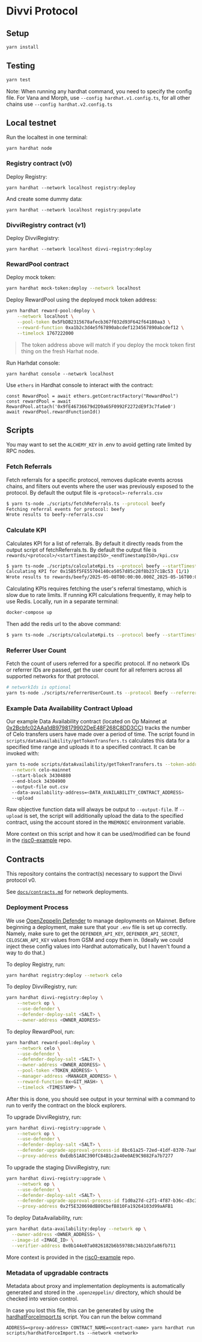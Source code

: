 # Divvi Protocol

## Setup

```bash
yarn install
```

## Testing

```bash
yarn test
```

Note: When running any hardhat command, you need to specify the config file. For Vana and Morph, use `--config hardhat.v1.config.ts`, for all other chains use `--config hardhat.v2.config.ts`

## Local testnet

Run the localtest in one terminal:

```
yarn hardhat node
```

### Registry contract (v0)

Deploy Registry:

```
yarn hardhat --network localhost registry:deploy
```

And create some dummy data:

```
yarn hardhat --network localhost registry:populate
```

### DivviRegistry contract (v1)

Deploy DivviRegistry:

```
yarn hardhat --network localhost divvi-registry:deploy
```

### RewardPool contract

Deploy mock token:

```bash
yarn hardhat mock-token:deploy --network localhost
```

Deploy RewardPool using the deployed mock token address:

```bash
yarn hardhat reward-pool:deploy \
    --network localhost \
    --pool-token 0x5FbDB2315678afecb367f032d93F642f64180aa3 \
    --reward-function 0xa1b2c3d4e5f67890abcdef1234567890abcdef12 \
    --timelock 1767222000
```

> The token address above will match if you deploy the mock token first thing on the fresh Harhat node.

Run Harhdat console:

```
yarn hardhat console --network localhost
```

Use `ethers` in Hardhat console to interact with the contract:

```
const RewardPool = await ethers.getContractFactory("RewardPool")
const rewardPool = await RewardPool.attach('0x9fE46736679d2D9a65F0992F2272dE9f3c7fa6e0')
await rewardPool.rewardFunctionId()
```

## Scripts

You may want to set the `ALCHEMY_KEY` in .env to avoid getting rate limited by RPC nodes.

### Fetch Referrals

Fetch referrals for a specific protocol, removes duplicate events across chains, and filters out events where the user was previously exposed to the protocol. By default the output file is `<protocol>-referrals.csv`

```bash
$ yarn ts-node ./scripts/fetchReferrals.ts --protocol beefy
Fetching referral events for protocol: beefy
Wrote results to beefy-referrals.csv
```

### Calculate KPI

Calculates KPI for a list of referrals. By default it directly reads from the output script of fetchReferrals.ts. By default the output file is `rewards/<protocol>/<startTimestampISO>_<endTimestampISO>/kpi.csv`

```bash
$ yarn ts-node ./scripts/calculateKpi.ts --protocol beefy --startTimestamp 2025-05-08T00:00:00Z --endTimestamp 2025-05-16T00:00:00Z
Calculating KPI for 0x15B5f5FE55704140ce5057d85c28f8b237c1Bc53 (1/1)
Wrote results to rewards/beefy/2025-05-08T00:00:00.000Z_2025-05-16T00:00:00.000Z/kpi.csv
```

Calculating KPIs requires fetching the user's referral timestamp, which is slow due to rate limits. If running KPI calculations frequently, it may help to use Redis. Locally, run in a separate terminal:

```bash
docker-compose up
```

Then add the redis url to the above command:

```bash
$ yarn ts-node ./scripts/calculateKpi.ts --protocol beefy --startTimestamp 2025-05-08T00:00:00Z --endTimestamp 2025-05-16T00:00:00Z --redis-connection=redis://127.0.0.1:6379
```

### Referrer User Count

Fetch the count of users referred for a specific protocol. If no network IDs or referrer IDs are passed, get the user count for all referrers across all supported networks for that protocol.

```bash
# networkIds is optional
yarn ts-node ./scripts/referrerUserCount.ts --protocol Beefy --referrerIds app1 app2 app3 --networkIds celo-mainnet base-mainnet
```

### Example Data Availability Contract Upload

Our example Data Availability contract (located on Op Mainnet at [0x2Bcbfc02AAa1dB9798179902DeE48F268C8DD3CC](https://optimistic.etherscan.io/address/0x2bcbfc02aaa1db9798179902dee48f268c8dd3cc))
tracks the number of Celo transfers users have made over a period of time. The script found in `scripts/dataAvailability/getTokenTransfers.ts` calculates this data for a specified time range
and uploads it to a specified contract. It can be invoked with:

```bash
yarn ts-node scripts/dataAvailability/getTokenTransfers.ts --token-address 0x471EcE3750Da237f93B8E339c536989b8978a438 \
  --network celo-mainnet
  --start-block 34304880
  --end-block 34304900
  --output-file out.csv
  --data-availability-address=<DATA_AVAILABILITY_CONTRACT_ADDRESS>
  --upload
```

Raw objective function data will always be output to `--output-file`. If `--upload` is set, the script will additionally upload the data to the specified contract,
using the account stored in the `MNEMONIC` environment variable.

More context on this script and how it can be used/modified can be found in the [risc0-example](https://github.com/divvi-xyz/risc0-example) repo.

## Contracts

This repository contains the contract(s) necessary to support the Divvi protocol v0.

See [`docs/contracts.md`](docs/contracts.md) for network deployments.

### Deployment Process

We use [OpenZeppelin Defender](https://www.openzeppelin.com/defender) to manage deployments on Mainnet. Before beginning a deployment, make sure that your `.env` file is set up correctly. Namely, make sure to get the `DEFENDER_API_KEY`, `DEFENDER_API_SECRET`, `CELOSCAN_API_KEY` values from GSM and copy them in. (Ideally we could inject these config values into Hardhat automatically, but I haven't found a way to do that.)

To deploy Registry, run:

```bash
yarn hardhat registry:deploy --network celo
```

To deploy DivviRegistry, run:

```bash
yarn hardhat divvi-registry:deploy \
    --network op \
    --use-defender \
    --defender-deploy-salt <SALT> \
    --owner-address <OWNER_ADDRESS>
```

To deploy RewardPool, run:

```bash
yarn hardhat reward-pool:deploy \
    --network celo \
    --use-defender \
    --defender-deploy-salt <SALT> \
    --owner-address <OWNER_ADDRESS> \
    --pool-token <TOKEN_ADDRESS> \
    --manager-address <MANAGER_ADDRESS> \
    --reward-function 0x<GIT_HASH> \
    --timelock <TIMESTAMP> \
```

After this is done, you should see output in your terminal with a command to run to verify the contract on the block explorers.

To upgrade DivviRegistry, run:

```bash
yarn hardhat divvi-registry:upgrade \
    --network op \
    --use-defender \
    --defender-deploy-salt <SALT> \
    --defender-upgrade-approval-process-id 8bc61a25-72ed-41df-8370-7aa94526f1cb \
    --proxy-address 0xEdb51A8C390fC84B1c2a40e0AE9C9882Fa7b7277
```

To upgrade the staging DivviRegistry, run:

```bash
yarn hardhat divvi-registry:upgrade \
    --network op \
    --use-defender \
    --defender-deploy-salt <SALT> \
    --defender-upgrade-approval-process-id f1d0a27d-c2f1-4f87-b36c-d3c308283702 \
    --proxy-address 0x2f5E320698dB89CbefB810Fa19264103d99aAFB1
```

To deploy DataAvailability, run:

```bash
yarn hardhat data-availability:deploy --network op \
  --owner-address <OWNER_ADDRESS> \
  --image-id <IMAGE_ID> \
  --verifier-address 0x0b144e07a0826182b6b59788c34b32bfa86fb711
```

More context is provided in the [risc0-example](https://github.com/divvi-xyz/risc0-example) repo.

### Metadata of upgradable contracts

Metadata about proxy and implementation deployments is automatically generated and stored in the `.openzeppelin/` directory, which should be checked into version control.

In case you lost this file, this can be generated by using the [hardhatForceImport.ts](./scripts/hardhatForceImport.ts) script. You can run the below command

```console
ADDRESS=<proxy-address> CONTRACT_NAME=<contract-name> yarn hardhat run scripts/hardhatForceImport.ts --network <network>
```
